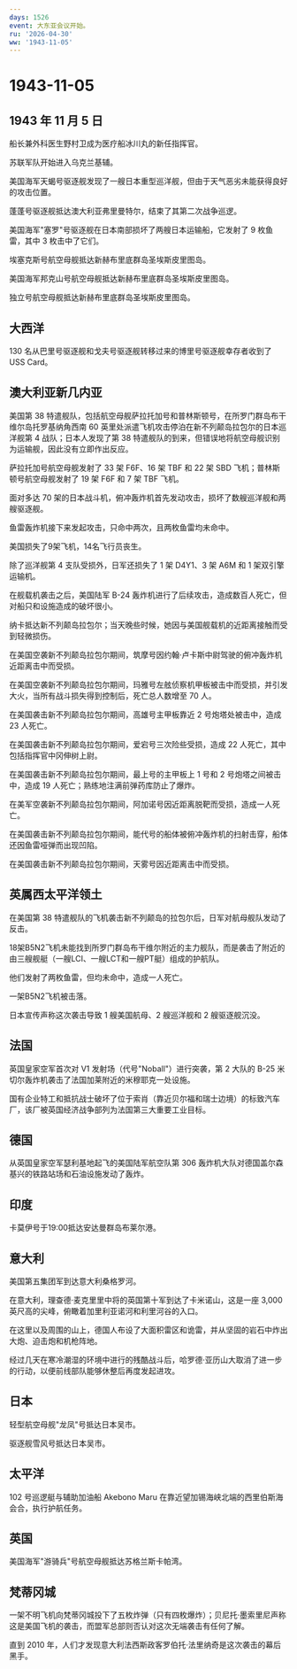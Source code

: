 ```yaml
---
days: 1526
event: 大东亚会议开始。
ru: '2026-04-30'
ww: '1943-11-05'
---
```


# 1943-11-05

## 1943 年 11 月 5 日

船长兼外科医生野村卫成为医疗船冰川丸的新任指挥官。

苏联军队开始进入乌克兰基辅。

美国海军天蝎号驱逐舰发现了一艘日本重型巡洋舰，但由于天气恶劣未能获得良好的攻击位置。

蓬蓬号驱逐舰抵达澳大利亚弗里曼特尔，结束了其第二次战争巡逻。

美国海军"塞罗"号驱逐舰在日本南部损坏了两艘日本运输船，它发射了 9
枚鱼雷，其中 3 枚击中了它们。

埃塞克斯号航空母舰抵达新赫布里底群岛圣埃斯皮里图岛。

美国海军邦克山号航空母舰抵达新赫布里底群岛圣埃斯皮里图岛。

独立号航空母舰抵达新赫布里底群岛圣埃斯皮里图岛。

## 大西洋

130 名从巴里号驱逐舰和戈夫号驱逐舰转移过来的博里号驱逐舰幸存者收到了 USS
Card。

## 澳大利亚新几内亚

美国第 38
特遣舰队，包括航空母舰萨拉托加号和普林斯顿号，在所罗门群岛布干维尔岛托罗基纳角西南
60 英里处派遣飞机攻击停泊在新不列颠岛拉包尔的日本巡洋舰第 4
战队；日本人发现了第 38
特遣舰队的到来，但错误地将航空母舰识别为运输舰，因此没有立即作出反应。

萨拉托加号航空母舰发射了 33 架 F6F、16 架 TBF 和 22 架 SBD
飞机；普林斯顿号航空母舰发射了 19 架 F6F 和 7 架 TBF 飞机。

面对多达 70
架的日本战斗机，俯冲轰炸机首先发动攻击，损坏了数艘巡洋舰和两艘驱逐舰。

鱼雷轰炸机接下来发起攻击，只命中两次，且两枚鱼雷均未命中。

美国损失了9架飞机，14名飞行员丧生。

除了巡洋舰第 4 支队受损外，日军还损失了 1 架 D4Y1、3 架 A6M 和 1
架双引擎运输机。

在舰载机袭击之后，美国陆军 B-24
轰炸机进行了后续攻击，造成数百人死亡，但对船只和设施造成的破坏很小。

纳卡抵达新不列颠岛拉包尔；当天晚些时候，她因与美国舰载机的近距离接触而受到轻微损伤。

在美国空袭新不列颠岛拉包尔期间，筑摩号因约翰·卢卡斯中尉驾驶的俯冲轰炸机近距离击中而受损。

在美国空袭新不列颠岛拉包尔期间，玛雅号左舷侦察机甲板被击中而受损，并引发大火，当所有战斗损失得到控制后，死亡总人数增至
70 人。

在美国袭击新不列颠岛拉包尔期间，高雄号主甲板靠近 2 号炮塔处被击中，造成
23 人死亡。

在美国袭击新不列颠岛拉包尔期间，爱宕号三次险些受损，造成 22
人死亡，其中包括指挥官中冈伸树上尉。

在美国袭击新不列颠岛拉包尔期间，最上号的主甲板上 1 号和 2
号炮塔之间被击中，造成 19 人死亡；熟练地注满前弹药库防止了爆炸。

在美军空袭新不列颠岛拉包尔期间，阿加诺号因近距离脱靶而受损，造成一人死亡。

在美国袭击新不列颠岛拉包尔期间，能代号的船体被俯冲轰炸机的扫射击穿，船体还因鱼雷哑弹而出现凹陷。

在美国袭击新不列颠岛拉包尔期间，天雾号因近距离击中而受损。

## 英属西太平洋领土

在美国第 38
特遣舰队的飞机袭击新不列颠岛的拉包尔后，日军对航母舰队发动了反击。

18架B5N2飞机未能找到所罗门群岛布干维尔附近的主力舰队，而是袭击了附近的由三艘舰艇（一艘LCI、一艘LCT和一艘PT艇）组成的护航队。

他们发射了两枚鱼雷，但均未命中，造成一人死亡。

一架B5N2飞机被击落。

日本宣传声称这次袭击导致 1 艘美国航母、2 艘巡洋舰和 2 艘驱逐舰沉没。

## 法国

英国皇家空军首次对 V1 发射场（代号"Noball"）进行突袭，第 2 大队的 B-25
米切尔轰炸机袭击了法国加莱附近的米穆耶克一处设施。

国有企业特工和抵抗战士破坏了位于索肖（靠近贝尔福和瑞士边境）的标致汽车厂，该厂被英国经济战争部列为法国第三大重要工业目标。

## 德国

从英国皇家空军瑟利基地起飞的美国陆军航空队第 306
轰炸机大队对德国盖尔森基兴的铁路站场和石油设施发动了轰炸。

## 印度

卡莫伊号于19:00抵达安达曼群岛布莱尔港。

## 意大利

美国第五集团军到达意大利桑格罗河。

在意大利，理查德·麦克里里中将的英国第十军到达了卡米诺山，这是一座 3,000
英尺高的尖峰，俯瞰着加里利亚诺河和利里河谷的入口。

在这里以及周围的山上，德国人布设了大面积雷区和诡雷，并从坚固的岩石中炸出大炮、迫击炮和机枪阵地。

经过几天在寒冷潮湿的环境中进行的残酷战斗后，哈罗德·亚历山大取消了进一步的行动，以便前线部队能够休整后再度发起进攻。

## 日本

轻型航空母舰"龙凤"号抵达日本吴市。

驱逐舰雪风号抵达日本吴市。

## 太平洋

102 号巡逻艇与辅助加油船 Akebono Maru
在靠近望加锡海峡北端的西里伯斯海会合，执行护航任务。

## 英国

美国海军"游骑兵"号航空母舰抵达苏格兰斯卡帕湾。

## 梵蒂冈城

一架不明飞机向梵蒂冈城投下了五枚炸弹（只有四枚爆炸）；贝尼托·墨索里尼声称这是美国飞机的袭击，而盟军总部则否认对这次无端袭击有任何了解。

直到 2010
年，人们才发现意大利法西斯政客罗伯托·法里纳奇是这次袭击的幕后黑手。